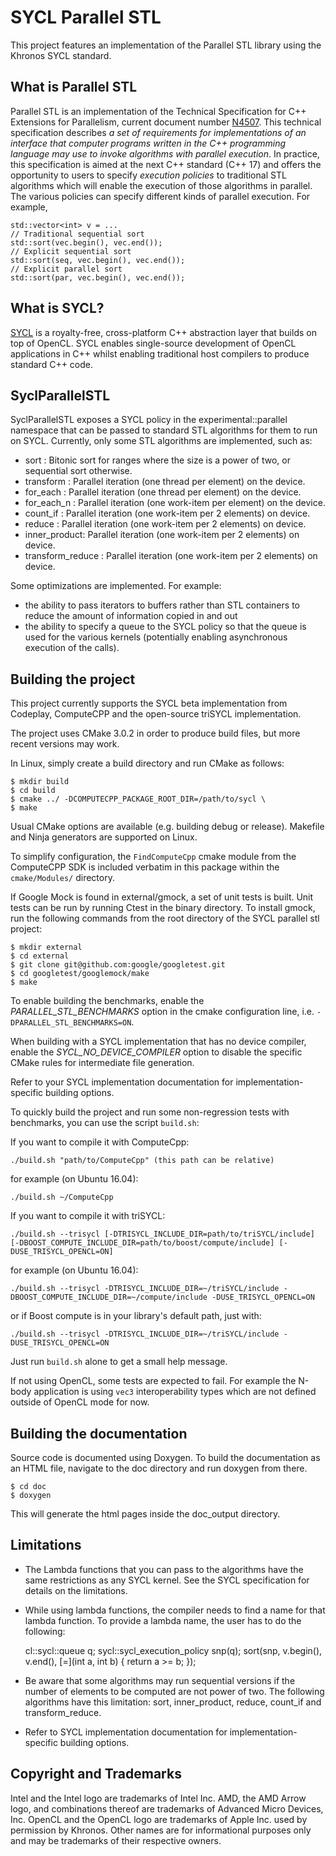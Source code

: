 SYCL Parallel STL
==============================

This project features an implementation of the Parallel STL library
using the Khronos SYCL standard.

What is Parallel STL
-----------------------

Parallel STL is an implementation of the Technical Specification for C++
Extensions for Parallelism, current document number
[N4507](http://www.open-std.org/jtc1/sc22/wg21/docs/papers/2015/n4507.pdf).
This technical specification describes _a set of requirements for
implementations of an interface that computer programs written in the
C++ programming language may use to invoke algorithms with parallel
execution_.
In practice, this specification is aimed at the next C++ standard (C++ 17) and
offers the opportunity to users to specify _execution policies_ to
traditional STL algorithms which will enable the execution of
those algorithms in parallel.
The various policies can specify different kinds of parallel execution.
For example,

    std::vector<int> v = ...
    // Traditional sequential sort
    std::sort(vec.begin(), vec.end());
    // Explicit sequential sort
    std::sort(seq, vec.begin(), vec.end());
    // Explicit parallel sort
    std::sort(par, vec.begin(), vec.end());


What is SYCL?
----------------------

[SYCL](https://www.khronos.org/opencl/sycl) is a royalty-free,
cross-platform C++ abstraction layer that builds on top of OpenCL.
SYCL enables single-source development of OpenCL applications in C++ whilst
enabling traditional host compilers to produce standard C++ code.

SyclParallelSTL
---------------------

SyclParallelSTL exposes a SYCL policy in the experimental::parallel namespace
that can be passed to standard STL algorithms for them to run on SYCL.
Currently, only some STL algorithms are implemented, such as:

* sort : Bitonic sort for ranges where the size is a power of two, or sequential
  sort otherwise.
* transform : Parallel iteration (one thread per element) on the device.
* for\_each  : Parallel iteration (one thread per element) on the device.
* for\_each\_n : Parallel iteration (one work-item per element) on the device.
* count\_if : Parallel iteration (one work-item per 2 elements) on device.
* reduce : Parallel iteration (one work-item per 2 elements) on device.
* inner\_product: Parallel iteration (one work-item per 2 elements) on device.
* transform\_reduce : Parallel iteration (one work-item per 2 elements) on device.

Some optimizations are implemented. For example:

* the ability to pass iterators to buffers rather than STL containers to reduce 
the amount of information copied in and out
* the ability to specify a queue to the SYCL policy so that the queue is used 
for the various kernels (potentially enabling asynchronous execution of the calls).

Building the project
----------------------

This project currently supports the SYCL beta implementation from Codeplay,
ComputeCPP and the open-source triSYCL implementation.

The project uses CMake 3.0.2 in order to produce build files,
but more recent versions may work.

In Linux, simply create a build directory and run CMake as follows:

    $ mkdir build
    $ cd build
    $ cmake ../ -DCOMPUTECPP_PACKAGE_ROOT_DIR=/path/to/sycl \
    $ make

Usual CMake options are available (e.g. building debug or release). 
Makefile and Ninja generators are supported on Linux.

To simplify configuration, the `FindComputeCpp` cmake module from the ComputeCPP
SDK is included verbatim in this package within the `cmake/Modules/` directory.

If Google Mock is found in external/gmock, a set of unit tests is built.
Unit tests can be run by running Ctest in the binary directory. To install
gmock, run the following commands from the root directory of the SYCL parallel
stl project:

    $ mkdir external
    $ cd external
    $ git clone git@github.com:google/googletest.git
    $ cd googletest/googlemock/make 
    $ make

To enable building the benchmarks, enable the *PARALLEL_STL_BENCHMARKS* option
in the cmake configuration line, i.e. `-DPARALLEL_STL_BENCHMARKS=ON`.

When building with a SYCL implementation that has no device compiler,
enable the *SYCL_NO_DEVICE_COMPILER* option to disable the specific 
CMake rules for intermediate file generation.

Refer to your SYCL implementation documentation for 
implementation-specific building options.

To quickly build the project and run some non-regression tests with
benchmarks, you can use the script `build.sh`:

If you want to compile it with ComputeCpp:

    ./build.sh "path/to/ComputeCpp" (this path can be relative)

for example (on Ubuntu 16.04):

    ./build.sh ~/ComputeCpp

If you want to compile it with triSYCL:

    ./build.sh --trisycl [-DTRISYCL_INCLUDE_DIR=path/to/triSYCL/include] [-DBOOST_COMPUTE_INCLUDE_DIR=path/to/boost/compute/include] [-DUSE_TRISYCL_OPENCL=ON]
for example (on Ubuntu 16.04):

    ./build.sh --trisycl -DTRISYCL_INCLUDE_DIR=~/triSYCL/include -DBOOST_COMPUTE_INCLUDE_DIR=~/compute/include -DUSE_TRISYCL_OPENCL=ON

or if Boost compute is in your library's default path, just with:

    ./build.sh --trisycl -DTRISYCL_INCLUDE_DIR=~/triSYCL/include -DUSE_TRISYCL_OPENCL=ON


Just run `build.sh` alone to get a small help message.

If not using OpenCL, some tests are expected to fail. For example the
N-body application is using `vec3` interoperability types which are
not defined outside of OpenCL mode for now.


Building the documentation
----------------------------

Source code is documented using Doxygen.
To build the documentation as an HTML file, navigate to the doc
directory and run doxygen from there.

    $ cd doc
    $ doxygen

This will generate the html pages inside the doc\_output directory.

Limitations
------------

* The Lambda functions that you can pass to the algorithms have the same
restrictions as any SYCL kernel. See the SYCL specification for details
on the limitations.

* While using lambda functions, the compiler needs to find a name for that lambda
function. To provide a lambda name, the user has to do the following:

    cl::sycl::queue q;
    sycl::sycl_execution_policy<class SortAlgorithm3> snp(q);
    sort(snp, v.begin(), v.end(), [=](int a, int b) { return a >= b; });

* Be aware that some algorithms may run sequential versions if the number of
elements to be computed are not power of two. The following algorithms have
this limitation: sort, inner_product, reduce, count_if and transform_reduce.

* Refer to SYCL implementation documentation for implementation-specific 
building options.

Copyright and Trademarks
------------------------

Intel and the Intel logo are trademarks of Intel Inc. AMD, the AMD Arrow
logo, and combinations thereof are trademarks of Advanced Micro Devices, Inc.
OpenCL and the OpenCL logo are trademarks of Apple Inc. used by permission by
Khronos. Other names are for informational purposes only and may be trademarks
of their respective owners.
